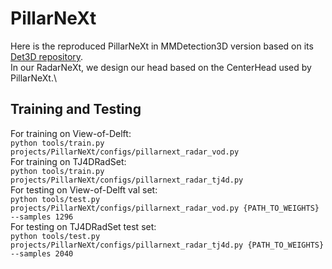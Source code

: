 # PillarNeXt
Here is the reproduced PillarNeXt in MMDetection3D version based on its [Det3D repository](https://github.com/qcraftai/pillarnext).\
In our RadarNeXt, we design our head based on the CenterHead used by PillarNeXt.\

## Training and Testing
For training on View-of-Delft:\
`python tools/train.py projects/PillarNeXt/configs/pillarnext_radar_vod.py`\
For training on TJ4DRadSet:\
`python tools/train.py projects/PillarNeXt/configs/pillarnext_radar_tj4d.py`\
For testing on View-of-Delft val set:\
`python tools/test.py projects/PillarNeXt/configs/pillarnext_radar_vod.py {PATH_TO_WEIGHTS} --samples 1296`\
For testing on TJ4DRadSet test set:\
`python tools/test.py projects/PillarNeXt/configs/pillarnext_radar_tj4d.py {PATH_TO_WEIGHTS} --samples 2040`
